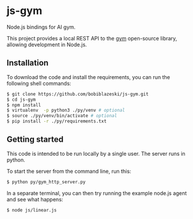 # js-gym
Node.js bindings for AI gym.

This project provides a local REST API to the [gym](https://github.com/openai/gym) open-source library, allowing development in Node.js.

## Installation 

To download the code and install the requirements, you can run the following shell commands:
``` sh
$ git clone https://github.com/bobiblazeski/js-gym.git
$ cd js-gym
$ npm install
$ virtualenv  -p python3 ./py/venv # optional
$ source ./py/venv/bin/activate # optional
$ pip install -r ./py/requirements.txt

```

## Getting started

This code is intended to be run locally by a single user. 
The server runs in python.

To start the server from the command line, run this:
``` sh
$ python py/gym_http_server.py
```
In a separate terminal, you can then try running the example node.js agent and see what happens:
``` sh
$ node js/linear.js
```
